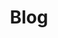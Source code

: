 ---
layout: blog-list
title: Blog
permalink: /blog/posts/
category: blog

paginate:
  collection:   posts
  permalink:    /:num/
  title_suffix: " - :num"
  category:     'blog'
  reversed:     false
  per_page:     10
---